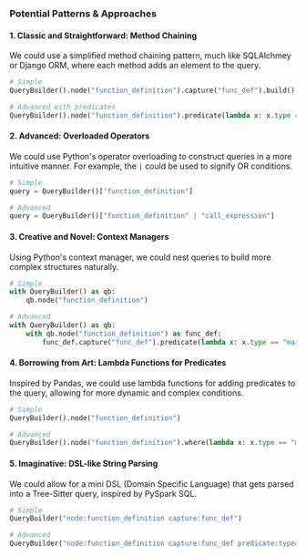 ### Potential Patterns & Approaches

#### 1. Classic and Straightforward: Method Chaining

We could use a simplified method chaining pattern, much like SQLAlchmey or Django ORM, where each method adds an element to the query.

```python
# Simple
QueryBuilder().node("function_definition").capture("func_def").build()

# Advanced with predicates
QueryBuilder().node("function_definition").predicate(lambda x: x.type == "main").build()
```

#### 2. Advanced: Overloaded Operators

We could use Python's operator overloading to construct queries in a more intuitive manner. For example, the `|` could be used to signify OR conditions.

```python
# Simple
query = QueryBuilder()["function_definition"]

# Advanced
query = QueryBuilder()["function_definition" | "call_expression"]
```

#### 3. Creative and Novel: Context Managers

Using Python's context manager, we could nest queries to build more complex structures naturally.

```python
# Simple
with QueryBuilder() as qb:
    qb.node("function_definition")

# Advanced
with QueryBuilder() as qb:
    with qb.node("function_definition") as func_def:
        func_def.capture("func_def").predicate(lambda x: x.type == "main")
```

#### 4. Borrowing from Art: Lambda Functions for Predicates

Inspired by Pandas, we could use lambda functions for adding predicates to the query, allowing for more dynamic and complex conditions.

```python
# Simple
QueryBuilder().node("function_definition")

# Advanced
QueryBuilder().node("function_definition").where(lambda x: x.type == "main")
```

#### 5. Imaginative: DSL-like String Parsing

We could allow for a mini DSL (Domain Specific Language) that gets parsed into a Tree-Sitter query, inspired by PySpark SQL.

```python
# Simple
QueryBuilder("node:function_definition capture:func_def")

# Advanced
QueryBuilder("node:function_definition capture:func_def predicate:type=main")
```

